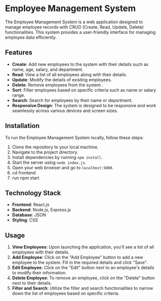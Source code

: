 # Employee Management System

The Employee Management System is a web application designed to manage employee records with CRUD (Create, Read, Update, Delete) functionalities. This system provides a user-friendly interface for managing employee data efficiently.

## Features

- **Create**: Add new employees to the system with their details such as name, age, salary, and department.
- **Read**: View a list of all employees along with their details.
- **Update**: Modify the details of existing employees.
- **Delete**: Remove employees from the system
.
- **Sort**: Filter employees based on specific criteria such as name or salary range.
- **Search**: Search for employees by their name or depsrtment.
- **Responsive Design**: The system is designed to be responsive and work seamlessly across various devices and screen sizes.

## Installation

To run the Employee Management System locally, follow these steps:

1. Clone the repository to your local machine.
2. Navigate to the project directory.
3. Install dependencies by running `npm install`.
4. Start the server using `node index.js`.
5. Open your web browser and go to `localhost:5000`.
6. cd frontend
7. run npm start

## Technology Stack

- **Frontend**: React.js
- **Backend**: Node.js, Express.js
- **Database**: JSON
- **Styling**: CSS

## Usage

1. **View Employees**: Upon launching the application, you'll see a list of all employees with their details.
2. **Add Employee**: Click on the "Add Employee" button to add a new employee to the system. Fill in the required details and click "Save".
3. **Edit Employee**: Click on the "Edit" button next to an employee's details to modify their information.
4. **Delete Employee**: To remove an employee, click on the "Delete" button next to their details.
5. **Filter and Search**: Utilize the filter and search functionalities to narrow down the list of employees based on specific criteria.
